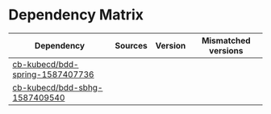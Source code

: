 # Dependency Matrix

Dependency | Sources | Version | Mismatched versions
---------- | ------- | ------- | -------------------
[cb-kubecd/bdd-spring-1587407736](https://github.com/cb-kubecd/bdd-spring-1587407736.git) |  | []() | 
[cb-kubecd/bdd-sbhg-1587409540](https://github.com/cb-kubecd/bdd-sbhg-1587409540.git) |  | []() | 
